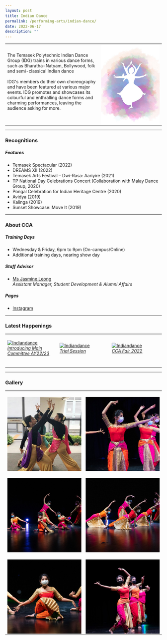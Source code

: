 ```yaml
---
layout: post
title: Indian Dance
permalink: /performing-arts/indian-dance/
date: 2022-06-17
description: ""
---
```

<table>
	<tbody>
		<tr>
			<td>
				<p>
                    The Temasek Polytechnic Indian Dance Group (IDG) trains in various dance forms, such as Bharatha-Natyam, Bollywood, folk and semi-classical Indian dance
                    <br>
					<br>
                    IDG's members do their own choreography and have been featured at various major events. IDG promotes and showcases its colourful and enthralling dance forms and charming performances, leaving the audience asking for more.
                    <br>
                    <br>
				</p>
			</td>
			<td style="width:40%">
				<img alt="IDG" style="display:block;margin-left:auto;margin-right:auto;" src="/images/Arts/IDG/IDG_logo.png">
			</td>
		</tr>
	</tbody>
</table>
	
<hr>
	
### Recognitions

##### Features
	
<ul>
    <li>Temasek Spectacular (2022)</li>
    <li>DREAMS XII (2022)</li>  
    <li>Temasek Arts Festival – Dwi-Rasa: Aariyire (2021)</li>
    <li>TP National Day Celebrations Concert (Collaboration with Malay Dance Group, 2020)</li>
    <li>Pongal Celebration for Indian Heritage Centre (2020)</li>
    <li>Avidya (2019)</li>
    <li>Kalinga (2019)</li>
    <li>Sunset Showcase: Move It (2019)</li>  
</ul>

<hr>

### About CCA

##### Training Days
            
<ul>    
    <li>Wednesday & Friday, 6pm to 9pm (On-campus/Online)</li>
    <li>Additional training days, nearing show day</li>
</ul>


##### Staff Advisor

<ul>
	<li>
		<a href="mailto:jasmine_leong@tp.edu.sg">Ms Jasmine Leong</a>
		<br>
		<i>Assistant Manager, Student Development & Alumni Affairs</i>
	</li>
</ul>

##### Pages

<ul>
	<li><a href="https://www.instagram.com/tpindiandance">Instagram</a></li>
</ul>

<hr>

### Latest Happenings

<table>
    <tr>
        <td style="width:33%"><br>
            <a href="https://www.instagram.com/p/Cd3MXyuvr_w/">
                <image src="/images/Arts/IDG/IDG_Introducing Main Committee AY22-23.png" style="display:block;margin-left:auto;margin-right:auto;" alt="Indiandance">
                <h6 style="margin-top:0%">Introducing Main Committee AY22/23</h6>
                </image>
            </a>
        </td>
        <td style="width:33%"><br>
            <a href="https://www.instagram.com/p/Cdxyq_RPn0_/">
                <image src="/images/Arts/IDG/IDG_Trial Session.png" style="display:block;margin-left:auto;margin-right:auto;" alt="Indiandance">
                <h6 style="margin-top:0%">Trial Session</h6>
                </image>
            </a>
        </td>
        <td style="width:33%"><br>
            <a href="https://www.instagram.com/p/CcwslAUvgt4/">
                <image src="/images/Arts/IDG/IDG_CCA Fair 2022.png" style="display:block;margin-left:auto;margin-right:auto;" alt="Indiandance">
                <h6 style="margin-top:0%">CCA Fair 2022</h6>    
                </image>
            </a>
        </td>
    </tr>
</table>
	
<hr>

### Gallery

<table>
	<tbody>
		<tr>
			<td style="width:50%"><br>
				<img alt="IDG" style="display:block;margin-left:auto;margin-right:auto;" src="/images/Arts/IDG/IDG_pic_1.jpg">
			</td>
			<td style="width:50%"><br>
				<img alt="IDG" style="display:block;margin-left:auto;margin-right:auto;" src="/images/Arts/IDG/IDG_pic_2.jpg">
			</td>
		</tr>
		<tr>
			<td style="width:50%"><br>
				<img alt="IDG" style="display:block;margin-left:auto;margin-right:auto;" src="/images/Arts/IDG/IDG_pic_3.jpg">
			</td>
			<td style="width:50%"><br>
				<img alt="IDG" style="display:block;margin-left:auto;margin-right:auto;" src="/images/Arts/IDG/IDG_pic_4.jpg">
			</td>
		</tr>
		<tr>
			<td style="width:50%"><br>
				<img alt="IDG" style="display:block;margin-left:auto;margin-right:auto;" src="/images/Arts/IDG/IDG_pic_5.jpg">
			</td>
			<td style="width:50%"><br>
				<img alt="IDG" style="display:block;margin-left:auto;margin-right:auto;" src="/images/Arts/IDG/IDG_pic_6.jpg">
			</td>
		</tr>
	</tbody>
</table>
